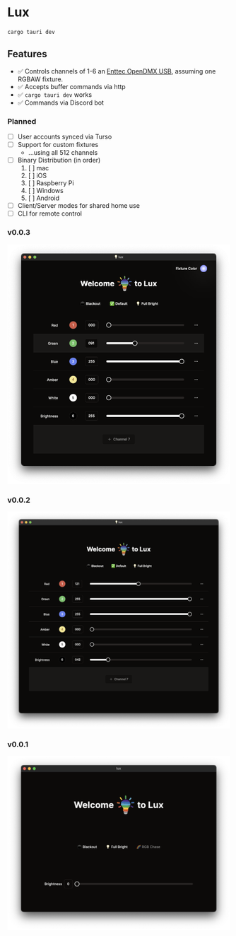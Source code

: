 # Lux

```bash
cargo tauri dev
```

## Features

- ✅ Controls channels of 1-6 an [Enttec OpenDMX USB](https://www.enttec.com/product/dmx-usb-interfaces/open-dmx-usb/), assuming one RGBAW fixture.
- ✅ Accepts buffer commands via http
- ✅ `cargo tauri dev` works
- ✅ Commands via Discord bot

### Planned

- [ ] User accounts synced via Turso
- [ ] Support for custom fixtures
  - ...using all 512 channels
- [ ] Binary Distribution (in order)
  1. [ ] mac
  1. [ ] iOS
  1. [ ] Raspberry Pi
  1. [ ] Windows
  1. [ ] Android
- [ ] Client/Server modes for shared home use
- [ ] CLI for remote control

### v0.0.3

![Tauri v0.0.3](.github/lux-window-v0.0.3.png?raw=true)

### v0.0.2

![Tauri v0.0.2](.github/lux-window-v0.0.2.png?raw=true)

### v0.0.1

![Tauri v0.0.1](.github/lux-window-v0.0.1.png?raw=true)
